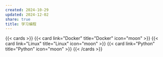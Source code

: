 ```yaml
---
created: 2024-10-29
updated: 2024-12-02
share: true
title: 学习编程
---
```


{{< cards >}} {{< card link="Docker" title="Docker" icon="moon" >}} {{< card link="Linux" title="Linux" icon="moon" >}} {{< card link="Python" title="Python" icon="moon" >}} {{< /cards >}}
